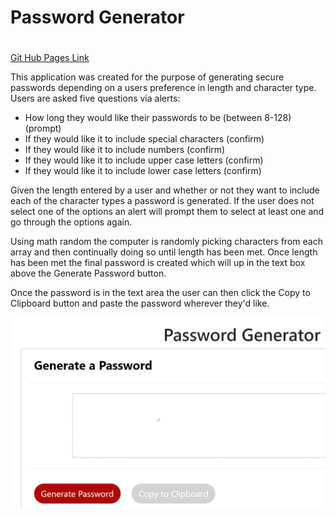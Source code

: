 # Password Generator <h1>

[Git Hub Pages Link](https://brigab.github.io/password-index.html/)

This application was created for the purpose of generating secure passwords depending
on a users preference in length and character type. Users are asked five questions via alerts: 

- How long they would like their passwords to be (between 8-128) (prompt)
- If they would like it to include special characters (confirm)
- If they would like it to include numbers (confirm)
- If they would like it to include upper case letters (confirm)
- If they would like it to include lower case letters (confirm)


Given the length entered by a user and whether or not they want to include each of the character types a password is generated. If the user does not select one of the options an alert will prompt them to select at least one and go through the options again. 

Using math random the computer is randomly picking characters from each array and then continually doing so until length has been met. Once length has been met the final password is created which will up in the text box above the Generate Password button. 

Once the password is in the text area the user can then click the Copy to Clipboard button and paste the password wherever they'd like. 

 ![Alt text](PasswordGeneratorReadMe.PNG?raw=true "Password Generator")


